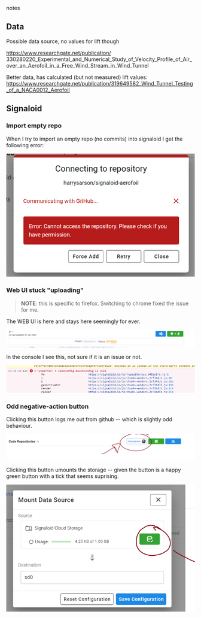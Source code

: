 notes

## Data

Possible data source, no values for lift though

https://www.researchgate.net/publication/
330280220_Experimental_and_Numerical_Study_of_Velocity_Profile_of_Air_over_an_Aerofoil_in_a_Free_Wind_Stream_in_Wind_Tunnel

Better data, has calculated (but not measured) lift values:
https://www.researchgate.net/publication/319649582_Wind_Tunnel_Testing_of_a_NACA0012_Aerofoil


## Signaloid

### Import empty repo

When I try to import an empty repo (no commits) into signaloid I get the following error:

![empty repo errory](images/notes/signaloid-repo-empty-error.png)

### Web UI stuck "uploading"

> **NOTE**: this is specific to firefox. Switching to chrome fixed the issue for me.

The WEB UI is here and stays here seemingly for ever.

![web UI stuck with status uploading](images/notes/stuck-uploading.png)

In the console I see this, not sure if it is an issue or not.

![console error](images/notes/console-error.png)

### Odd negative-action button

Clicking this button logs me out from github -- which is slightly odd behaviour.

![](images/notes/odd-logout-button.png)

Clicking this button umounts the storage -- given the button is a happy green button with a tick that seems suprising.

![](images/notes/odd-umount-storage-button.png)